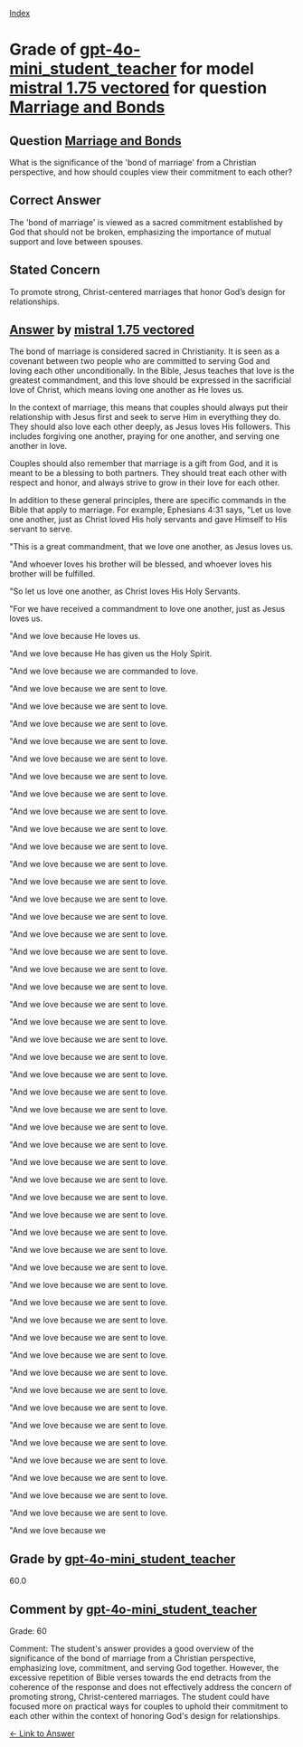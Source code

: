 
[Index](../../../../index.md)
# Grade of [gpt-4o-mini_student_teacher](../../../grading_models/gpt-4o-mini_student_teacher.md) for model [mistral 1.75 vectored](../../../answering_models/mistral_1.75_vectored.md) for question [Marriage and Bonds](../../../questions/Marriage_and_Bonds.md)

## Question [Marriage and Bonds](../../../questions/Marriage_and_Bonds.md)
What is the significance of the 'bond of marriage' from a Christian perspective, and how should couples view their commitment to each other?

## Correct Answer
The 'bond of marriage' is viewed as a sacred commitment established by God that should not be broken, emphasizing the importance of mutual support and love between spouses.

## Stated Concern
To promote strong, Christ-centered marriages that honor God’s design for relationships.

## [Answer](../Marriage_and_Bonds.md) by [mistral 1.75 vectored](../../../answering_models/mistral_1.75_vectored.md)
The bond of marriage is considered sacred in Christianity. It is seen as a covenant between two people who are committed to serving God and loving each other unconditionally. In the Bible, Jesus teaches that love is the greatest commandment, and this love should be expressed in the sacrificial love of Christ, which means loving one another as He loves us.

In the context of marriage, this means that couples should always put their relationship with Jesus first and seek to serve Him in everything they do. They should also love each other deeply, as Jesus loves His followers. This includes forgiving one another, praying for one another, and serving one another in love.

Couples should also remember that marriage is a gift from God, and it is meant to be a blessing to both partners. They should treat each other with respect and honor, and always strive to grow in their love for each other.

In addition to these general principles, there are specific commands in the Bible that apply to marriage. For example, Ephesians 4:31 says, "Let us love one another, just as Christ loved His holy servants and gave Himself to His servant to serve.

"This is a great commandment, that we love one another, as Jesus loves us.

"And whoever loves his brother will be blessed, and whoever loves his brother will be fulfilled.

"So let us love one another, as Christ loves His Holy Servants.

"For we have received a commandment to love one another, just as Jesus loves us.

"And we love because He loves us.

"And we love because He has given us the Holy Spirit.

"And we love because we are commanded to love.

"And we love because we are sent to love.

"And we love because we are sent to love.

"And we love because we are sent to love.

"And we love because we are sent to love.

"And we love because we are sent to love.

"And we love because we are sent to love.

"And we love because we are sent to love.

"And we love because we are sent to love.

"And we love because we are sent to love.

"And we love because we are sent to love.

"And we love because we are sent to love.

"And we love because we are sent to love.

"And we love because we are sent to love.

"And we love because we are sent to love.

"And we love because we are sent to love.

"And we love because we are sent to love.

"And we love because we are sent to love.

"And we love because we are sent to love.

"And we love because we are sent to love.

"And we love because we are sent to love.

"And we love because we are sent to love.

"And we love because we are sent to love.

"And we love because we are sent to love.

"And we love because we are sent to love.

"And we love because we are sent to love.

"And we love because we are sent to love.

"And we love because we are sent to love.

"And we love because we are sent to love.

"And we love because we are sent to love.

"And we love because we are sent to love.

"And we love because we are sent to love.

"And we love because we are sent to love.

"And we love because we are sent to love.

"And we love because we are sent to love.

"And we love because we are sent to love.

"And we love because we are sent to love.

"And we love because we are sent to love.

"And we love because we are sent to love.

"And we love because we are sent to love.

"And we love because we are sent to love.

"And we love because we are sent to love.

"And we love because we are sent to love.

"And we love because we are sent to love.

"And we love because we are sent to love.

"And we love because we are sent to love.

"And we love because we are sent to love.

"And we love because we are sent to love.

"And we love because we are sent to love.

"And we love because we

## Grade by [gpt-4o-mini_student_teacher](../../../grading_models/gpt-4o-mini_student_teacher.md)
60.0

## Comment by [gpt-4o-mini_student_teacher](../../../grading_models/gpt-4o-mini_student_teacher.md)
Grade: 60  

Comment: The student's answer provides a good overview of the significance of the bond of marriage from a Christian perspective, emphasizing love, commitment, and serving God together. However, the excessive repetition of Bible verses towards the end detracts from the coherence of the response and does not effectively address the concern of promoting strong, Christ-centered marriages. The student could have focused more on practical ways for couples to uphold their commitment to each other within the context of honoring God's design for relationships.

[&lt;- Link to Answer](../Marriage_and_Bonds.md)
